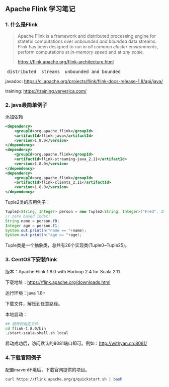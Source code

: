 ## Apache Flink 学习笔记

### 1. 什么是Flink

> Apache Flink is a framework and distributed processing engine for stateful computations over *unbounded and bounded* data streams. Flink has been designed to run in *all common cluster environments*, perform computations at *in-memory speed* and at *any scale*.	 
>
> https://flink.apache.org/flink-architecture.html

<kbd style="padding:6px">distributed</kbd>    <kbd style="padding:6px">streams</kbd>    <kbd style="padding:6px">unbounded and bounded</kbd>  

javadoc:   https://ci.apache.org/projects/flink/flink-docs-release-1.8/api/java/

training:   https://training.ververica.com/

### 2. java最简单例子

添加依赖

```xml
<dependency>
    <groupId>org.apache.flink</groupId>
    <artifactId>flink-java</artifactId>
    <version>1.8.0</version>
</dependency>
<dependency>
    <groupId>org.apache.flink</groupId>
    <artifactId>flink-streaming-java_2.11</artifactId>
    <version>1.8.0</version>
</dependency>
<dependency>
    <groupId>org.apache.flink</groupId>
    <artifactId>flink-clients_2.11</artifactId>
    <version>1.8.0</version>
</dependency>
```

Tuple2类的应用例子：

```java
Tuple2<String, Integer> person = new Tuple2<String, Integer>("Fred", 35);
// zero based index!  
String name = person.f0;
Integer age = person.f1;
System.out.println("name == "+name);
System.out.println("age == "+age);
```

Tuple类是一个抽象类，总共有26个实现类(Tuple0~Tuple25)。

### 3. CentOS下安装flink

版本：Apache Flink 1.8.0 with Hadoop 2.4 for Scala 2.11 

下载地址：https://flink.apache.org/downloads.html

运行环境：java 1.8+

下载文件，解压到任意路径。

本地启动：

```bash
## 跳转到指定文件
cd flink-1.8.0/bin
./start-scala-shell.sh local
```

启动成功后，访问默认的8081端口即可。例如：http://withyan.cn:8081/



### 4.下载官网例子

配置maven环境后，下载官网提供的项目。

```bash
curl https://flink.apache.org/q/quickstart.sh | bash
```


